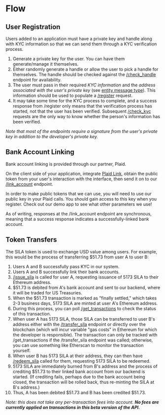# Flow


## User Registration

Users added to an application must have a private key and handle along with KYC information so that we can send them through a KYC verification process.

1. Generate a private key for the user. You can have them generate/manage it themselves.
2. Either randomly generate a handle or allow the user to pick a handle for themselves. The handle should be checked against the [/check_handle](#check_handle) endpoint for availability.
3. The user must pass in their required *KYC information* and the *address associated with the user's private key* (see [entity message type](#entity_msg)). This information should be used to populate a [/register](#register) request.
4. It may take some time for the KYC process to complete, and a success response from /register only means that the verification process has started, not that the user has been verified. Subsequent [/check_kyc](#check_kyc) requests are the only way to know whether the person's information has been verified. 

*Note that most of the endpoints require a signature from the user's private key in addition to the developer's private key.*

## Bank Account Linking

Bank account linking is provided through our partner, Plaid. 

On the client side of your application, integrate [Plaid Link](https://plaid.com/docs/#creating-items-with-plaid-link), obtain the public token from your user's interaction with the interface, then send it on to our [/link_account](#link_account) endpoint.

In order to make public tokens that we can use, you will need to use our public key in your Plaid calls. You should gain access to this key when you register. Check out our demo app to see what other parameters we use!

As of writing, responses at the /link_account endpoint are synchronous, meaning that a success response indicates a successfully-linked bank account.

## Token Transfers

The SILA token is used to exchange USD value among users. For example, this would be the process of transferring $51.73 from user A to user B:

1. Users A and B successfully pass KYC in our system.
2. Users A and B successfully link their bank accounts.
3. [/issue_sila](#issue_sila) is called for user A, requesting issuance of 5173 SILA to their Ethereum address.
4. $51.73 is debited from A's bank account and sent to our backend, where it will be traded for US Treasuries.
5. When the $51.73 transaction is marked as "finally settled," which takes 2-3 business days, 5173 SILA are minted at user A's Ethereum address.
6. During this process, you can poll [/get_transactions](#get_transactions) to check the status of this transaction.
7. When user A has 5173 SILA, those SILA can be transferred to user B's address either with the [/transfer_sila](#transfer_sila) endpoint or directly over the blockchain (which will incur variable "gas costs" in Ethereum for which the developer is responsible). The transaction can only be tracked with /get_transactions if the /transfer_sila endpoint was called; otherwise, you can use something like Etherscan to monitor the transaction yourself.
8. When user B has 5173 SILA at their address, they can then have [/redeem_sila](#redeem_sila) called for them, requesting 5173 SILA to be redeemed.
9. 5173 SILA are immediately burned from B's address and the process of crediting $51.73 to their linked bank account from our backend is started. (If crediting fails, perhaps due to the bank account being closed, the transaction will be rolled back, thus re-minting the SILA at B's address.)
10. Thus, A has been debited $51.73 and B has been credited $51.73.

*Note: this does not take any per-transaction fees into account.* ***No fees are currently applied on transactions in this beta version of the API.***
